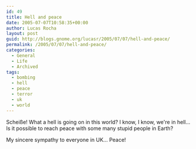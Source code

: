 ```yaml
---
id: 49
title: Hell and peace
date: 2005-07-07T10:58:35+00:00
author: Lucas Rocha
layout: post
guid: http://blogs.gnome.org/lucasr/2005/07/07/hell-and-peace/
permalink: /2005/07/07/hell-and-peace/
categories:
  - General
  - Life
  - Archived
tags:
  - bombing
  - hell
  - peace
  - terror
  - uk
  - world
---
```

Scheiße! What a hell is going on in this world? I know, I know, we're in
hell... Is it possible to reach peace with some many stupid people in
Earth?

My sincere sympathy to everyone in UK... Peace!
